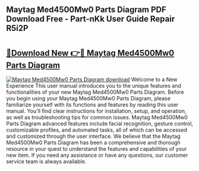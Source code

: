 ## Maytag Med4500Mw0 Parts Diagram PDF Download Free - Part-nKk User Guide Repair R5i2P

# <h2><a href="http://dfqacuu.blite.top/?on=Maytag+Med4500Mw0+Parts+Diagram">🔗Download New 👉🔴 Maytag Med4500Mw0 Parts Diagram</a></h2>

[![Maytag Med4500Mw0 Parts Diagram download](https://i.imgur.com/lujVjoI.png)](http://dfqacuu.blite.top/?on=Maytag+Med4500Mw0+Parts+Diagram)
Welcome to a New Experience This user manual introduces you to the unique features and functionalities of your new Maytag Med4500Mw0 Parts Diagram. Before you begin using your Maytag Med4500Mw0 Parts Diagram, please familiarize yourself with its functions and features by reading this user manual. You'll find clear instructions for installation, setup, and operation, as well as troubleshooting tips for common issues. Maytag Med4500Mw0 Parts Diagram advanced features include facial recognition, gesture control, customizable profiles, and automated tasks, all of which can be accessed and customized through the user interface. We believe that the Maytag Med4500Mw0 Parts Diagram has been a comprehensive and thorough resource in your quest to understand the features and capabilities of your new item. If you need any assistance or have any questions, our customer service team is always available.

